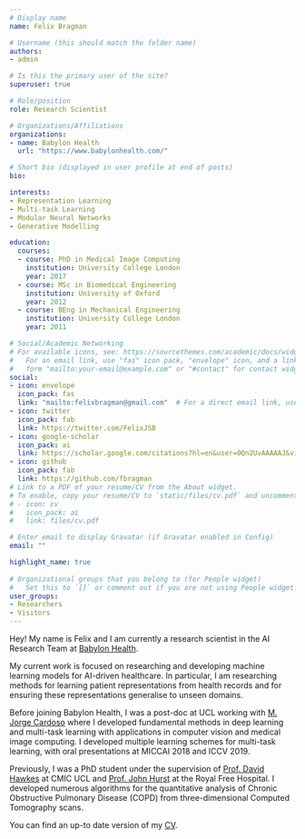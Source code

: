 ```yaml
---
# Display name
name: Felix Bragman

# Username (this should match the folder name)
authors:
- admin

# Is this the primary user of the site?
superuser: true

# Role/position
role: Research Scientist

# Organizations/Affiliations
organizations:
- name: Babylon Health
  url: "https://www.babylonhealth.com/"

# Short bio (displayed in user profile at end of posts)
bio: 

interests:
- Representation Learning
- Multi-task Learning
- Modular Neural Networks
- Generative Modelling

education:
  courses:
  - course: PhD in Medical Image Computing
    institution: University College London
    year: 2017
  - course: MSc in Biomedical Engineering
    institution: University of Oxford
    year: 2012
  - course: BEng in Mechanical Engineering
    institution: University College London
    year: 2011

# Social/Academic Networking
# For available icons, see: https://sourcethemes.com/academic/docs/widgets/#icons
#   For an email link, use "fas" icon pack, "envelope" icon, and a link in the
#   form "mailto:your-email@example.com" or "#contact" for contact widget.
social:
- icon: envelope
  icon_pack: fas
  link: "mailto:felixbragman@gmail.com"  # For a direct email link, use "mailto:test@example.org".
- icon: twitter
  icon_pack: fab
  link: https://twitter.com/FelixJSB
- icon: google-scholar
  icon_pack: ai
  link: https://scholar.google.com/citations?hl=en&user=0Qn2UvAAAAAJ&view_op=list_works&sortby=pubdate
- icon: github
  icon_pack: fab
  link: https://github.com/fbragman
# Link to a PDF of your resume/CV from the About widget.
# To enable, copy your resume/CV to `static/files/cv.pdf` and uncomment the lines below.  
# - icon: cv
#   icon_pack: ai
#   link: files/cv.pdf

# Enter email to display Gravatar (if Gravatar enabled in Config)
email: ""

highlight_name: true
  
# Organizational groups that you belong to (for People widget)
#   Set this to `[]` or comment out if you are not using People widget.  
user_groups:
- Researchers
- Visitors
---
```


Hey! My name is Felix and I am currently a research scientist in the AI Research Team at [Babylon Health](https://www.babylonhealth.com/ai/learn-more).

My current work is focused on researching and developing machine learning models for AI-driven healthcare. In particular, I am researching methods for learning patient representations from health records and for ensuring these representations generalise to unseen domains. 

Before joining Babylon Health, I was a post-doc at UCL working with [M. Jorge Cardoso](https://www.kcl.ac.uk/people/jorge-cardoso) where I developed fundamental methods in deep learning and multi-task learning with applications in computer vision and medical image computing. I developed multiple learning schemes for multi-task learning, with oral presentations at MICCAI 2018 and ICCV 2019.

Previously, I was a PhD student under the supervision of [Prof. David Hawkes](https://iris.ucl.ac.uk/iris/browse/profile?upi=DJHAW78) at CMIC UCL and [Prof. John Hurst](https://iris.ucl.ac.uk/iris/browse/profile?upi=JHURS15) at the Royal Free Hospital. I developed numerous algorithms for the quantitative analysis of Chronic Obstructive Pulmonary Disease (COPD) from three-dimensional Computed Tomography scans.

You can find an up-to date version of my [CV](files/cv.pdf).